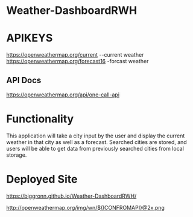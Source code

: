 # Weather-DashboardRWH

# APIKEYS
https://openweathermap.org/current --current weather
https://openweathermap.org/forecast16 -forcast weather

## API Docs
https://openweathermap.org/api/one-call-api

# Functionality
This application will take a city input by the user and display the current weather in that city as well as a forecast. Searched cities are stored, and users will be able to get data from previously searched cities from local storage. 

# Deployed Site
https://biggronn.github.io/Weather-DashboardRWH/

http://openweathermap.org/img/wn/${ICONFROMAPI}@2x.png <!--weather icon -->
